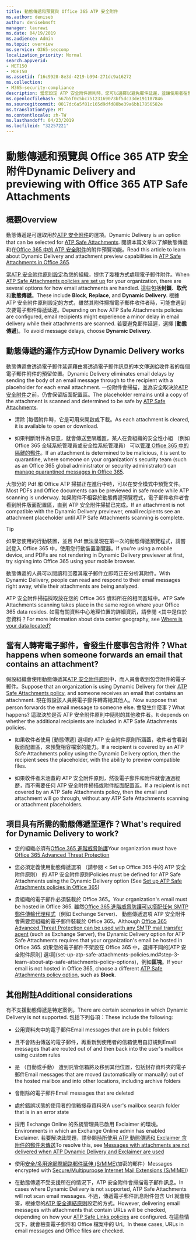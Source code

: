 ```yaml
---
title: 動態傳遞和預覽與 Office 365 ATP 安全附件
ms.author: deniseb
author: denisebmsft
manager: laurawi
ms.date: 04/19/2019
ms.audience: Admin
ms.topic: overview
ms.service: O365-seccomp
localization_priority: Normal
search.appverid:
- MET150
- MOE150
ms.assetid: f16c9928-8e3d-4219-b994-271dc9a16272
ms.collection:
- M365-security-compliance
description: 當您設定 ATP 安全附件原則時，您可以選擇以避免郵件延遲，並讓使用者在預覽所掃描的附件動態傳遞。
ms.openlocfilehash: 567b5f0c5bc75123169073bf5dc33de191187846
ms.sourcegitcommit: 0017dc6a5f81c165d9dfd88be39a6bb17856582e
ms.translationtype: MT
ms.contentlocale: zh-TW
ms.lasthandoff: 04/23/2019
ms.locfileid: "32257221"
---
```

# <a name="dynamic-delivery-and-previewing-with-office-365-atp-safe-attachments"></a><span data-ttu-id="0719b-103">動態傳遞和預覽與 Office 365 ATP 安全附件</span><span class="sxs-lookup"><span data-stu-id="0719b-103">Dynamic Delivery and previewing with Office 365 ATP Safe Attachments</span></span>

## <a name="overview"></a><span data-ttu-id="0719b-104">概觀</span><span class="sxs-lookup"><span data-stu-id="0719b-104">Overview</span></span>

<span data-ttu-id="0719b-105">動態傳遞是可選取用於[ATP 安全附件](atp-safe-attachments.md)的選項。</span><span class="sxs-lookup"><span data-stu-id="0719b-105">Dynamic Delivery is an option that can be selected for [ATP Safe Attachments](atp-safe-attachments.md).</span></span> <span data-ttu-id="0719b-106">閱讀本篇文章以了解動態傳遞和在[Office 365 中的 ATP 安全附件](atp-safe-attachments.md)的附件預覽功能。</span><span class="sxs-lookup"><span data-stu-id="0719b-106">Read this article to learn about Dynamic Delivery and attachment preview capabilities in [ATP Safe Attachments in Office 365](atp-safe-attachments.md).</span></span>

<span data-ttu-id="0719b-107">當[ATP 安全附件原則設定](set-up-atp-safe-attachments-policies.md)為您的組織，提供了幾種方式處理電子郵件附件。</span><span class="sxs-lookup"><span data-stu-id="0719b-107">When [ATP Safe Attachments policies are set up](set-up-atp-safe-attachments-policies.md) for your organization, there are several options for how email attachments are handled.</span></span> <span data-ttu-id="0719b-108">這些包括**封鎖**、**取代**和**動態傳遞**。</span><span class="sxs-lookup"><span data-stu-id="0719b-108">These include **Block**, **Replace**, and **Dynamic Delivery**.</span></span> <span data-ttu-id="0719b-109">根據 ATP 安全附件原則設定的方式，雖然其附件掃描電子郵件收件者時，可能會遇到次要電子郵件傳遞延遲。</span><span class="sxs-lookup"><span data-stu-id="0719b-109">Depending on how ATP Safe Attachments policies are configured, email recipients might experience a minor delay in email delivery while their attachments are scanned.</span></span> <span data-ttu-id="0719b-110">若要避免郵件延遲，選擇 [**動態傳遞**]。</span><span class="sxs-lookup"><span data-stu-id="0719b-110">To avoid message delays, choose **Dynamic Delivery**.</span></span>
  
## <a name="how-dynamic-delivery-works"></a><span data-ttu-id="0719b-111">動態傳遞的運作方式</span><span class="sxs-lookup"><span data-stu-id="0719b-111">How Dynamic Delivery works</span></span>
  
<span data-ttu-id="0719b-112">動態傳遞會透過電子郵件延遲藉由將透過電子郵件訊息的本文傳送給收件者的每個電子郵件附件的預留位置。</span><span class="sxs-lookup"><span data-stu-id="0719b-112">Dynamic Delivery eliminates email delays by sending the body of an email message through to the recipient with a placeholder for each email attachment.</span></span> <span data-ttu-id="0719b-113">一份附件會掃描，並為安全取決於[ATP 安全附件](atp-safe-attachments.md)之前，仍會保留版面配置區。</span><span class="sxs-lookup"><span data-stu-id="0719b-113">The placeholder remains until a copy of the attachment is scanned and determined to be safe by [ATP Safe Attachments](atp-safe-attachments.md).</span></span> 

- <span data-ttu-id="0719b-114">清除 [每個附件時，它是可用來開啟或下載。</span><span class="sxs-lookup"><span data-stu-id="0719b-114">As each attachment is cleared, it is available to open or download.</span></span> 

- <span data-ttu-id="0719b-115">如果判斷附件為惡意，就會傳送至隔離區，某人在貴組織的安全性小組 （例如 Office 365 全域系統管理員或安全性系統管理員） 可以[管理 Office 365 中的隔離的郵件](manage-quarantined-messages-and-files.md)。</span><span class="sxs-lookup"><span data-stu-id="0719b-115">If an attachment is determined to be malicious, it is sent to quarantine, where someone on your organization's security team (such as an Office 365 global administrator or security administrator) can [manage quarantined messages in Office 365](manage-quarantined-messages-and-files.md).</span></span>

<span data-ttu-id="0719b-116">大部分的 Pdf 和 Office ATP 掃描正在進行中時，可以在安全模式中預覽文件。</span><span class="sxs-lookup"><span data-stu-id="0719b-116">Most PDFs and Office documents can be previewed in safe mode while ATP scanning is underway.</span></span> <span data-ttu-id="0719b-117">如果附件不相容於動態傳遞預覽程式，電子郵件收件者會看到附件版面配置區，直到 ATP 安全附件掃描已完成。</span><span class="sxs-lookup"><span data-stu-id="0719b-117">If an attachment is not compatible with the Dynamic Delivery previewer, email recipients see an attachment placeholder until ATP Safe Attachments scanning is complete.</span></span>

> [!TIP]
> <span data-ttu-id="0719b-118">如果您使用的行動裝置，並且 Pdf 無法呈現在第一次的動態傳遞預覽程式，請嘗試登入 Office 365 中，使用您行動裝置瀏覽器。</span><span class="sxs-lookup"><span data-stu-id="0719b-118">If you're using a mobile device, and PDFs are not rendering in Dynamic Delivery previewer at first, try signing into Office 365 using your mobile browser.</span></span>

<span data-ttu-id="0719b-119">動態傳遞的人員可以閱讀和回覆其電子郵件立即時正在分析其附件。</span><span class="sxs-lookup"><span data-stu-id="0719b-119">With Dynamic Delivery, people can read and respond to their email messages right away, while their attachments are being analyzed.</span></span> 

<span data-ttu-id="0719b-120">ATP 安全附件掃描採取放在您的 Office 365 資料所在的相同區域中。</span><span class="sxs-lookup"><span data-stu-id="0719b-120">ATP Safe Attachments scanning takes place in the same region where your Office 365 data resides.</span></span> <span data-ttu-id="0719b-121">如需有關資料中心地理位置的詳細資訊，請參閱 <<c0>其中是位於您資料？</span><span class="sxs-lookup"><span data-stu-id="0719b-121">For more information about data center geography, see [Where is your data located?](https://products.office.com/where-is-your-data-located?geo=All)</span></span> 
  
## <a name="what-happens-when-someone-forwards-an-email-that-contains-an-attachment"></a><span data-ttu-id="0719b-122">當有人轉寄電子郵件，會發生什麼事包含附件？</span><span class="sxs-lookup"><span data-stu-id="0719b-122">What happens when someone forwards an email that contains an attachment?</span></span>

<span data-ttu-id="0719b-123">假設組織會使用動態傳遞其[ATP 安全附件原則](set-up-atp-safe-attachments-policies.md)中，而人員會收到包含附件的電子郵件。</span><span class="sxs-lookup"><span data-stu-id="0719b-123">Suppose that an organization is using Dynamic Delivery for their [ATP Safe Attachments policy](set-up-atp-safe-attachments-policies.md), and someone receives an email that contains an attachment.</span></span> <span data-ttu-id="0719b-124">現在假設該人員將電子郵件轉寄給其他人。</span><span class="sxs-lookup"><span data-stu-id="0719b-124">Now suppose that person forwards the email message to someone else.</span></span> <span data-ttu-id="0719b-125">會發生什麼事？</span><span class="sxs-lookup"><span data-stu-id="0719b-125">What happens?</span></span> <span data-ttu-id="0719b-126">這取決於是否 ATP 安全附件原則中隨附的其他收件者。</span><span class="sxs-lookup"><span data-stu-id="0719b-126">It depends on whether the additional recipients are included in ATP Safe Attachments policies.</span></span>
  
- <span data-ttu-id="0719b-127">如果收件者使用 [動態傳遞] 選項的 ATP 安全附件原則所涵蓋，收件者會看到版面配置區，來預覽相容檔案的能力。</span><span class="sxs-lookup"><span data-stu-id="0719b-127">If a recipient is covered by an ATP Safe Attachments policy using the Dynamic Delivery option, then the recipient sees the placeholder, with the ability to preview compatible files.</span></span>
    
- <span data-ttu-id="0719b-128">如果收件者未涵蓋的 ATP 安全附件原則，然後電子郵件和附件就會通過經歷，而不需要任何 ATP 安全附件掃描或附件版面配置區。</span><span class="sxs-lookup"><span data-stu-id="0719b-128">If a recipient is not covered by an ATP Safe Attachments policy, then the email and attachment will go through, without any ATP Safe Attachments scanning or attachment placeholders.</span></span>
    
## <a name="whats-required-for-dynamic-delivery-to-work"></a><span data-ttu-id="0719b-129">項目具有所需的動態傳遞至運作？</span><span class="sxs-lookup"><span data-stu-id="0719b-129">What's required for Dynamic Delivery to work?</span></span>

- <span data-ttu-id="0719b-130">您的組織必須有[Office 365 進階威脅防護](office-365-atp.md)</span><span class="sxs-lookup"><span data-stu-id="0719b-130">Your organization must have [Office 365 Advanced Threat Protection](office-365-atp.md)</span></span>
    
- <span data-ttu-id="0719b-131">您必須定義使用動態傳遞選項 （請參閱 < <b0>Set up Office 365 中的 ATP 安全附件原則</b0>） 的 ATP 安全附件原則</span><span class="sxs-lookup"><span data-stu-id="0719b-131">Policies must be defined for ATP Safe Attachments using the Dynamic Delivery option (See [Set up ATP Safe Attachments policies in Office 365](set-up-atp-safe-attachments-policies.md))</span></span>
    
- <span data-ttu-id="0719b-132">貴組織的電子郵件必須裝載於 Office 365。</span><span class="sxs-lookup"><span data-stu-id="0719b-132">Your organization's email must be hosted in Office 365.</span></span> <span data-ttu-id="0719b-133">雖然[Office 365 進階威脅防護可以搭配任何 SMTP 郵件傳輸代理程式](https://docs.microsoft.com/office365/servicedescriptions/office-365-advanced-threat-protection-service-description#requirements-for-office-365-advanced-threat-protection-atp)（例如 Exchange Server)、 動態傳遞選項 ATP 安全附件會需要您組織的電子郵件裝載於 Office 365。</span><span class="sxs-lookup"><span data-stu-id="0719b-133">Although [Office 365 Advanced Threat Protection can be used with any SMTP mail transfer agent](https://docs.microsoft.com/office365/servicedescriptions/office-365-advanced-threat-protection-service-description#requirements-for-office-365-advanced-threat-protection-atp) (such as Exchange Server), the Dynamic Delivery option for ATP Safe Attachments requires that your organization's email be hosted in Office 365.</span></span> <span data-ttu-id="0719b-134">如果您的電子郵件不架設在 Office 365 中，選擇不同的[ATP 安全附件原則] 選項](set-up-atp-safe-attachments-policies.md#step-3-learn-about-atp-safe-attachments-policy-options)，例如**區塊**。</span><span class="sxs-lookup"><span data-stu-id="0719b-134">If your email is not hosted in Office 365, choose a different [ATP Safe Attachments policy option](set-up-atp-safe-attachments-policies.md#step-3-learn-about-atp-safe-attachments-policy-options), such as **Block**.</span></span>
    
## <a name="additional-considerations"></a><span data-ttu-id="0719b-135">其他附註</span><span class="sxs-lookup"><span data-stu-id="0719b-135">Additional considerations</span></span>

<span data-ttu-id="0719b-136">有不支援動態傳遞是特定案例。</span><span class="sxs-lookup"><span data-stu-id="0719b-136">There are certain scenarios in which Dynamic Delivery is not supported.</span></span> <span data-ttu-id="0719b-137">包括下列各項：</span><span class="sxs-lookup"><span data-stu-id="0719b-137">These include the following:</span></span>
  
- <span data-ttu-id="0719b-138">公用資料夾中的電子郵件</span><span class="sxs-lookup"><span data-stu-id="0719b-138">Email messages that are in public folders</span></span>
    
- <span data-ttu-id="0719b-139">且不會路由傳送的電子郵件，再重新到使用者的信箱使用自訂規則</span><span class="sxs-lookup"><span data-stu-id="0719b-139">Email messages that are routed out of and then back into the user's mailbox using custom rules</span></span>
    
- <span data-ttu-id="0719b-140">是 （自動或手動） 遭到託管信箱將及移到其他位置，包括封存資料夾的電子郵件</span><span class="sxs-lookup"><span data-stu-id="0719b-140">Email messages that are moved (automatically or manually) out of the hosted mailbox and into other locations, including archive folders</span></span>
    
- <span data-ttu-id="0719b-141">會刪除的電子郵件</span><span class="sxs-lookup"><span data-stu-id="0719b-141">Email messages that are deleted</span></span>
    
- <span data-ttu-id="0719b-142">處於錯誤狀態的使用者的信箱搜尋資料夾</span><span class="sxs-lookup"><span data-stu-id="0719b-142">A user's mailbox search folder that is in an error state</span></span>
    
- <span data-ttu-id="0719b-143">採用 Exchange Online 的系統管理員已啟用 Exclaimer 的環境。</span><span class="sxs-lookup"><span data-stu-id="0719b-143">Environments in which an Exchange Online admin has enabled Exclaimer.</span></span> <span data-ttu-id="0719b-144">若要解決此問題，請參閱[時所使用 ATP 動態傳遞和 Exclaimer 含附件的郵件未傳送](https://support.microsoft.com/help/4014438/messages-with-attachments-are-not-delivered-when-atp-dynamic-delivery)</span><span class="sxs-lookup"><span data-stu-id="0719b-144">To resolve this, see [Messages with attachments are not delivered when ATP Dynamic Delivery and Exclaimer are used](https://support.microsoft.com/help/4014438/messages-with-attachments-are-not-delivered-when-atp-dynamic-delivery)</span></span>

- <span data-ttu-id="0719b-145">使用[安全/多用途網際網路郵件延伸 (S/MIME)](s-mime-for-message-signing-and-encryption.md)加密的郵件）</span><span class="sxs-lookup"><span data-stu-id="0719b-145">Messages encrypted with [Secure/Multipurpose Internet Mail Extensions (S/MIME)](s-mime-for-message-signing-and-encryption.md))</span></span>

- <span data-ttu-id="0719b-146">在動態傳遞不受支援所在的情況下，ATP 安全附件會掃描電子郵件訊息。</span><span class="sxs-lookup"><span data-stu-id="0719b-146">In cases where Dynamic Delivery is not supported, ATP Safe Attachments will not scan email messages.</span></span> <span data-ttu-id="0719b-147">不過，傳遞電子郵件訊息附件包含 Url 就會檢查，根據您的[ATP 安全連結原則](set-up-atp-safe-links-policies.md)設定的方式。</span><span class="sxs-lookup"><span data-stu-id="0719b-147">However, delivering email messages with attachments that contain URLs will be checked, depending on how your [ATP Safe Links policies](set-up-atp-safe-links-policies.md) are configured.</span></span> <span data-ttu-id="0719b-148">在這些情況下，就會檢查電子郵件和 Office 檔案中的 Url。</span><span class="sxs-lookup"><span data-stu-id="0719b-148">In these cases, URLs in email messages and Office files are checked.</span></span>
